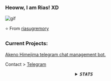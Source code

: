 ### Heoww, I am Rias! XD
![gif](https://telegra.ph/file/0dda479e36941c98c5f33.gif)


⭐️ From [riasugremory](https://github.com/riasugremory)


### Current Projects: 
<a href="https://github.com/RiasGr3m0ry/AkenoHimejimaBot">Akeno Himejima telegram chat management bot.</a>


Contact > [Telegram](https://t.me/riasugremory)
<details align="center">
<summary> <b> <i> <samp> STATS </samp></i></b></summary>
  
  
![Rias's Github stats](https://github-readme-stats.vercel.app/api?username=RiasGr3m0ry&show_icons=true&theme=dracula)


<img src="https://telegra.ph/file/0ee68ccdace0ce63e3ad7.gif"/>
  
</br>  
<center><b> Have a nice day :) </b></center>



